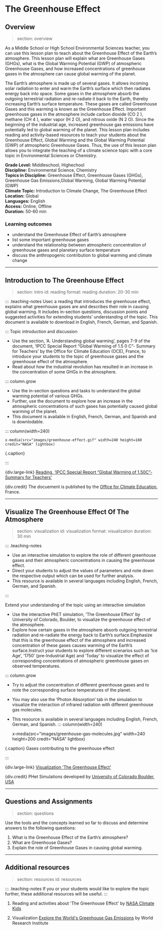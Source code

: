 ﻿# The Greenhouse Effect  

## Overview
> section: overview

As a Middle School or High School Environmental Sciences teacher, you can use this lesson plan to teach about the Greenhouse Effect of the Earth’s atmosphere. This lesson plan will explain what are Greenhouse Gases (GHGs), what is the Global Warming Potential (GWP) of atmospheric Greenhouse
Gases, and how increased concentrations of greenhouse gases in the atmosphere can cause global warming of the planet.

The Earth’s atmosphere is made up of several gases. It allows incoming solar radiation to enter and warm the Earth’s surface which then radiates energy back into space. Some gases in the atmosphere absorb the outgoing terrestrial radiation and re-radiate it back to the Earth, thereby increasing Earth’s
surface temperature. These gases are called Greenhouse Gases and this warming is known as the Greenhouse Effect. Important greenhouse gases in the atmosphere include carbon dioxide (CO 2 ), methane (CH 4 ), water vapor (H 2 O), and nitrous oxide (N 2 O). Since the beginning of the industrial age,
increased greenhouse gas emissions have potentially led to global warming of the planet. This lesson plan includes reading and activity-based resources to teach your students about the Greenhouse Effect, Global Warming and the Global Warming Potential (GWP) of atmospheric Greenhouse Gases.
Thus, the use of this lesson plan allows you to integrate the teaching of a climate science topic with a core topic in Environmental Sciences or Chemistry.

 
__Grade Level:__ Middleschool, Highechool   
__Discipline:__ Environmental Science, Chemistry   
__Topics in Discipline:__ Greenhouse Effect, Greenhouse Gases (GHGs), Greenhouse Gas Emissions,Global Warming, Global Warming Potential (GWP)  
__Climate Topic:__ Introduction to Climate Change, The Greenhouse Effect   
__Location:__ Global  
__Languages:__ English  
__Access:__ Online, Offline  
__Duration:__ 50-60 min  



### Learning outcomes

* understand the Greenhouse Effect of Earth’s atmosphere
* list some important greenhouse gases
* understand the relationship between atmospheric concentration of greenhouse gases and planetary surface temperature
* discuss the anthropogenic contribution to global warming and climate change 

---

## Introduction to The Greenhouse Effect 
> section: intro
> id: reading
> format: reading
> duration: 20-30 min

::: .teaching-notes
Usec a reading that introduces the greenhouse effect, explains what greenhouse gases are and describes their role in causing global warming. It includes in-section questions, discussion points and suggested activities for extending students’ understanding of the topic. This document is available to download in English, French, German, and Spanish. 

:::
Topic introduction and discussion
* Use the section, ‘A. Understanding global warming’, pages 7-9 of the document, ‘IPCC Special Report “Global Warming of 1.5 0 C”- Summary for Teachers’ by the Office for Climate Education (OCE), France, to introduce your students to the topic of greenhouse gases and the greenhouse effect of the atmosphere.
* Read about how the industrial revolution has resulted in an increase in the concentration of some GHGs in the atmosphere.

::: column.grow
* Use the in-section questions and tasks to understand the global warming potential of various GHGs.
* Further, use the document to explore how an increase in the atmospheric concentrations of such gases has potentially caused global warming of the planet.
* This document is available in English, French, German, and Spanish and is downlodable.

::: column(width=240)

    x-media(src="images/greenhouse-effect.gif" width=240 height=160 credit="NASA" lightbox)

{.caption} 

:::

{div.large-link} 
[Reading, ‘IPCC Special Report “Global Warming of 1.50C”-Summary for Teachers’](https://www.oce.global/en/resources/climate-science/ipcc-special-report-global-warming-15degc-summary-teachers)

{div.credit}
The docuement is published by the [Office for Climate Education](https://www.oce.global/), France.

---

## Visualize The Greenhouse Effect Of The Atmosphere
> section: visualization
> id: visualization
> format: visualization
> duration: 30 min

::: .teaching-notes
* Use an interactive simulation to explore the role of different greenhouse gases and their atmospheric concentrations in causing the greenhouse effect.
* Direct your students to adjust the values of parameters and note down the respective output which can be used for further analysis.
* This resource is available in several languages including English, French, German, and Spanish. 

:::

Extend your understanding of the topic using an interactive simulation

* Use the interactive PhET simulation, ‘The Greenhouse Effect’ by University of Colorado, Boulder, to visualize the greenhouse effect of the atmosphere.
* Explore how certain gases in the atmosphere absorb outgoing terrestrial radiation and re-radiate the energy back to Earth’s surface.Emphasize that this is the greenhouse effect of the atmosphere and increased concentration of these gases causes warming of the Earth’s surface.Instruct your students to explore different scenarios such as ‘Ice Age’, ‘1750’ (pre-Industrial Age) and ‘Today’ to visualize the effect of corresponding concentrations of atmospheric greenhouse gases on observed temperatures.

::: column.grow
* Try to adjust the concentration of different greenhouse gases and to note the corresponding surface temperatures of the planet.
* You may also use the ‘Photon Absorption’ tab in the simulation to visualize the interaction of infrared radiation with different greenhouse gas molecules.
* This resource is available in several languages including English, French, German, and Spanish.
::: column(width=240)

    x-media(src="images/greenhouse-gas-molecules.jpg" width=240 height=200 credit="NASA" lightbox)

{.caption} Gases contributing to the greenhouse effect

:::

{div.large-link} [Visualization 'The Greenhouse Effect'](https://phet.colorado.edu/en/simulation/greenhouse)

{div.credit} 
PHet Simulations developed by [University of Colorado Boulder, USA](https://phet.colorado.edu/)


---

## Questions and Assignments

> section: questions

Use the tools and the concepts learned so far to discuss and determine answers to the following questions:

1. What is the Greenhouse Effect of the Earth’s atmosphere?
2. What are Greenhouse Gases?
3. Explain the role of Greenhouse Gases in causing global warming. 

---

## Additional resources
> section: resources
> id: resources

::: .teaching-notes
If you or your students would like to explore the topic further, these additional resources will be useful.
:::

1. Reading and activities about 'The Greenhouse Effect' by [NASA Climate Kids](https://climatekids.nasa.gov/greenhouse-effect/) 

2. Visualization [Explore the World's Greenhouse Gas Emissions](https://www.wri.org/blog/2017/04/interactive-chart-explains-worlds-top-10-emitters-and-how-theyve-changed) by World Research Institute 